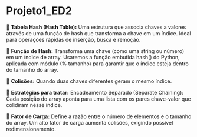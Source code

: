 # Projeto1_ED2

📌 **Tabela Hash (Hash Table):**
Uma estrutura que associa chaves a valores através de uma função de hash que transforma a chave em um índice. Ideal para operações rápidas de inserção, busca e remoção.

📌 **Função de Hash:**
Transforma uma chave (como uma string ou número) em um índice de array. Usaremos a função embutida hash() do Python, aplicada com módulo (% tamanho) para garantir que o índice esteja dentro do tamanho do array.

📌 **Colisões:**
Quando duas chaves diferentes geram o mesmo índice. 

📌 **Estratégias para tratar:**
Encadeamento Separado (Separate Chaining): Cada posição do array aponta para uma lista com os pares chave-valor que colidiram nesse índice.

📌 **Fator de Carga:**
Define a razão entre o número de elementos e o tamanho do array. Um alto fator de carga aumenta colisões, exigindo possível redimensionamento.

